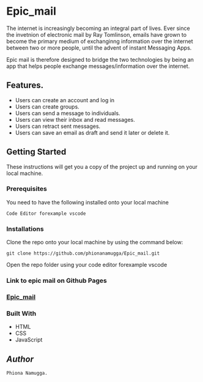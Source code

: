 # Epic_mail

The internet is increasingly becoming an integral part of lives. Ever since the invetnion of electronic mail by Ray Tomlinson, emails have grown to become  the primary medium of exchanginng information over the internet between two or more people, until the advent of instant Messaging Apps.

Epic mail is therefore designed to bridge the two technologies by being an app that helps people exchange messages/information over the internet. 

## Features.

- Users can create an account and log in
- Users can create groups.
- Users can send a message to individuals.
- Users can view their inbox and read messages.
- Users can retract sent messages.
- Users can save an email as draft and send it later or delete it.


## Getting Started

These instructions will get you a copy of the project up and running on your local machine.

### Prerequisites

You need to have the following installed onto your local machine

```
Code Editor forexample vscode

```

### Installations

Clone the repo onto your local machine by using the command below:

```
git clone https://github.com/phionanamugga/Epic_mail.git

```

Open the repo folder using your code editor forexample vscode

### Link to epic mail on Github Pages

### [Epic_mail](https://phionanamugga.github.io/Epic_mail/)

### Built With
- HTML
- CSS
- JavaScript



## _Author_

    Phiona Namugga.
